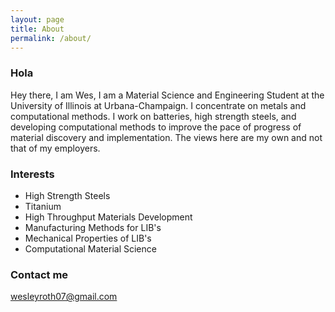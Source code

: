 ```yaml
---
layout: page
title: About
permalink: /about/
---
```


### Hola

Hey there, I am Wes, I am a Material Science and Engineering Student at the University of Illinois at Urbana-Champaign. I concentrate on metals and computational methods. I work on batteries, high strength steels, and developing computational methods to improve the pace of progress of material discovery and implementation. The views here are my own and not that of my employers. 


### Interests

* High Strength Steels
* Titanium
* High Throughput Materials Development
* Manufacturing Methods for LIB's
* Mechanical Properties of LIB's
* Computational Material Science 


### Contact me

[wesleyroth07@gmail.com](mailto:wesleyroth07@gmail.com)
